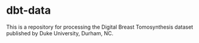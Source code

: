 # dbt-data
This is a repository for processing the Digital Breast Tomosynthesis dataset published by Duke University, Durham, NC.
